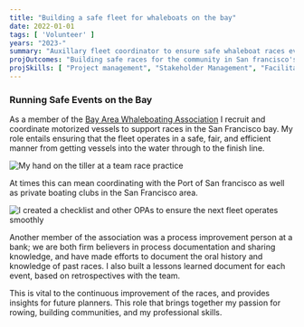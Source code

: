 ```yaml
---
title: "Building a safe fleet for whaleboats on the bay"
date: 2022-01-01
tags: [ 'Volunteer' ]
years: "2023-"
summary: "Auxillary fleet coordinator to ensure safe whaleboat races events on the water"
projOutcomes: "Building safe races for the community in San francisco's shared outdoor spaces."
projSkills: [ "Project management", "Stakeholder Management", "Facilitation", "Change Management", "Documentation", "Scheduling", "Facilitation", "Problem Solving" ]
---
```


### Running Safe Events on the Bay

As a member of the [Bay Area Whaleboating Association](http://www.itcrowing.com/bawra/) I recruit and coordinate motorized vessels to support races in the San Francisco bay. My role entails ensuring that the fleet operates in a safe, fair, and efficient manner from getting vessels into the water through to the finish line. 

![My hand on the tiller at a team race practice](/doiug-boat.webp)

At times this can mean coordinating with the Port of San francisco as well as private boating clubs in the San Francisco area. 

![I created a checklist and other OPAs to ensure the next fleet operates smoothly](/fleet-checklist.webp)

Another member of the association was a process improvement person at a bank; we are both firm believers in process documentation and sharing knowledge, and have made efforts to document the oral history and knowledge of past races. I also built a lessons learned document for each event, based on retrospectives with the team. 

This is vital to the continuous improvement of the races, and provides insights for future planners. This role that brings together my passion for rowing, building communities, and my professional skills.